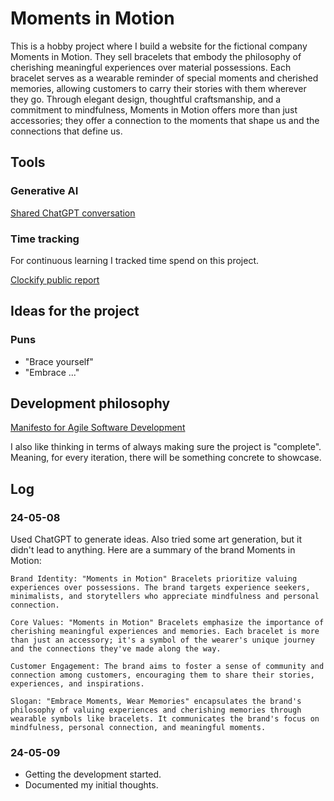 # Moments in Motion

This is a hobby project where I build a website for the fictional company Moments in Motion. They sell bracelets that embody the philosophy of cherishing meaningful experiences over material possessions. Each bracelet serves as a wearable reminder of special moments and cherished memories, allowing customers to carry their stories with them wherever they go. Through elegant design, thoughtful craftsmanship, and a commitment to mindfulness, Moments in Motion offers more than just accessories; they offer a connection to the moments that shape us and the connections that define us.

## Tools

### Generative AI

[Shared ChatGPT conversation](https://chat.openai.com/share/e3160ec1-7a9c-49a1-ab80-208da6b56930)

### Time tracking

For continuous learning I tracked time spend on this project.

[Clockify public report](https://app.clockify.me/shared/663c81336463700016fdd4c9)

## Ideas for the project

### Puns

-   "Brace yourself"
-   "Embrace ..."

## Development philosophy

[Manifesto for Agile Software Development](https://agilemanifesto.org/)

I also like thinking in terms of always making sure the project is "complete". Meaning, for every iteration, there will be something concrete to showcase.

## Log

### 24-05-08

Used ChatGPT to generate ideas. Also tried some art generation, but it didn't lead to anything. Here are a summary of the brand Moments in Motion:

    Brand Identity: "Moments in Motion" Bracelets prioritize valuing experiences over possessions. The brand targets experience seekers, minimalists, and storytellers who appreciate mindfulness and personal connection.

    Core Values: "Moments in Motion" Bracelets emphasize the importance of cherishing meaningful experiences and memories. Each bracelet is more than just an accessory; it's a symbol of the wearer's unique journey and the connections they've made along the way.

    Customer Engagement: The brand aims to foster a sense of community and connection among customers, encouraging them to share their stories, experiences, and inspirations.

    Slogan: "Embrace Moments, Wear Memories" encapsulates the brand's philosophy of valuing experiences and cherishing memories through wearable symbols like bracelets. It communicates the brand's focus on mindfulness, personal connection, and meaningful moments.

### 24-05-09

-   Getting the development started.
-   Documented my initial thoughts.
